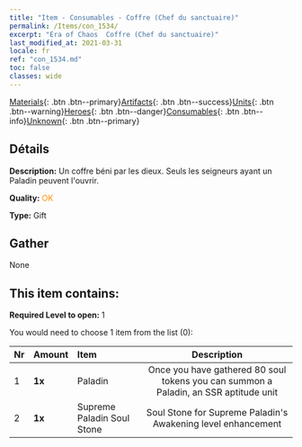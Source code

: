 ```yaml
---
title: "Item - Consumables - Coffre (Chef du sanctuaire)"
permalink: /Items/con_1534/
excerpt: "Era of Chaos  Coffre (Chef du sanctuaire)"
last_modified_at: 2021-03-31
locale: fr
ref: "con_1534.md"
toc: false
classes: wide
---
```

 [Materials](/fr/Items/){: .btn .btn--primary}[Artifacts](/fr/Items/Artifacts/){: .btn .btn--success}[Units](/fr/Items/Units/){: .btn .btn--warning}[Heroes](/fr/Items/Heroes/){: .btn .btn--danger}[Consumables](/fr/Items/Consumables/){: .btn .btn--info}[Unknown](/fr/Items/Unknown/){: .btn .btn--primary}

## Détails
 **Description:** Un coffre béni par les dieux. Seuls les seigneurs ayant un Paladin peuvent l'ouvrir.

 **Quality:** <span style="color: #FF8C00">OK</span>

 **Type:** Gift

## Gather

  None

## This item contains:

 **Required Level to open:** 1

 You would need to choose 1 item from the list (0):

  | Nr | Amount |     Item    | Description |
  |:---|:-------|:------------|:-----------:|
  | 1 |  **1x** | Paladin | Once you have gathered 80 soul tokens you can summon a Paladin, an SSR aptitude unit  | 
  | 2 |  **1x** | Supreme Paladin Soul Stone | Soul Stone for Supreme Paladin's Awakening level enhancement  | 
